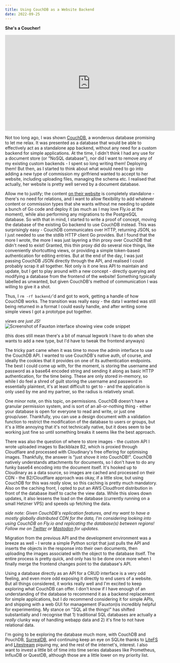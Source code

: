 ```yaml
---
title: Using CouchDB as a Website Backend
date: 2022-09-25
---
```


**She's a Coucher!**

<iframe width="560" height="315" src="https://www.youtube-nocookie.com/embed/m1eooqIyjbM" title="YouTube video player" frameborder="0" allow="accelerometer; autoplay; clipboard-write; encrypted-media; gyroscope; picture-in-picture" allowfullscreen></iframe>

Not too long ago, I was shown [CouchDB](https://couchdb.apache.org/), a wonderous database promising to let me relax. It was presented
as a database that would be able to effectively act as a standalone app backend, without any need for a custom backend for simple applications.
At the time, I didn't think I had any use for a document store (or "NoSQL database"), nor did I want to remove any of my existing custom
backends - I spent so long writing them! Deploying them! But then, as I started to think about what would need to go into adding a new
type of commission my girlfriend wanted to accept to her website, including uploading files, managing the schema etc. I realised that actually,
her website is pretty well served by a document database.

Allow me to justify; the content [on their website](https://artbybecki.com) is completely standalone - there's no need for relations, and I want
to allow flexibility to add whatever content or commission types that she wants without me needing to update a bunch of Go code and deploy it
(as much as I may love Fly.io at the moment), while also performing any migrations to the PostgreSQL database. 
So with that in mind, I started to write a proof of concept, moving the database of the existing
Go backend to use CouchDB instead. This was surprisingly easy - CouchDB communicates over HTTP, returning JSON, so I just needed to use the stdlib
HTTP client Go provides. But I found that the more I wrote, the more I was just layering a thin proxy over CouchDB that didn't need to exist!
Granted, this thin proxy did do several nice things, like conveniently shortcutting views, or providing a simple token-based authentication for
editing entries. But at the end of the day, I was just passing CouchDB JSON directly through the API, and realised I could probably scrap it
all together. Not only is it one less API to maintain and update, but I get to play around with a new concept - directly querying and modifying
a database from the frontend of the website! Something typically labelled as unwanted, but given CouchDB's method of communication I was willing
to give it a shot.

Thus, I `rm -rf backend/`'d and got to work, getting a handle of how CouchDB works. The transition was really easy - the data I wanted was still
being returned in a format I could easily handle, and after writing some simple views I got a prototype put together.


_views are just JS!_
![Screenshot of Fauxton interface showing view code snippet](https://i.imgur.com/JaZr8qU.png)


(this does still mean there's a bit of manual legwork I have to do when she wants to add a new type, but I'd have to tweak the frontend anyways)

The tricky part came when it was time to move the admin interface to use the CouchDB API. I wanted to use CouchDB's native auth, of course, and
ideally the cookies that it provides on one of its authentication endpoints. The best I could come up with, for the moment, is storing the username
and password as a base64 encoded string and sending it along as basic HTTP authentication, for the time being. These are only stored in-memory, so while
I do feel a shred of guilt storing the username and password in essentially plaintext, it's at least difficult to get to - and the application is only
used by me and my partner, so the radius is relatively small.

One minor note, on this topic, on permissions. CouchDB doesn't have a granular permission system, and is sort of an all-or-nothing thing - either your
database is open for everyone to read and write, or just one group/user. Thankfully, you can use a design document with a validation function to restrict
the modification of the database to users or groups, but it's a little annoying that it's not technically native, but it does seem to be working just fine
so until something breaks it seems like the best approach.

There was also the question of where to store images - the custom API I wrote uploaded
images to Backblaze B2, which is proxied through Cloudflare and processed with Cloudinary's free offering for optimising images. Thankfully, the answer
is "just shove it into CouchDB!". CouchDB natively understands attachments for documents, so I don't have to do any funky base64 encoding into the
document itself. It's hooked up to Cloudinary as a data source, so images are cached and processed on their CDN - the B2/Cloudflare approach was
okay, if a little slow, but using CouchDB for this was _really_ slow, so this caching is pretty much mandatory. Also on the caching front, I opted
to put an AWS Cloudfront distribution in front of the database itself to cache the view data. While this slows down updates, it also lessens the
load on the database (currently running on a small Hetzner VPS) and speeds up fetching the data.

_side note: Given CouchDB's replication features, and my want to have a mostly globally distributed CDN for the data, I'm considering looking into
using CouchDB on Fly.io and replicating the database(s) between regions! Follow me on [Twitter](https://twitter.com/gmem_) or [Mastodon](https://tech.lgbt/@arch)
for updates._

Migration from the previous API and the development environment was a breeze as well - I wrote a simple Python script that just pulls the API
and inserts the objects in the response into their own documents, then uploading the images associated with the object to the database itself.
The entire process is pretty quick, and only has to be done once more when I finally merge the frontend changes point to the database's API.

Using a database directly as an API for a CRUD interface is a very odd feeling, and even more odd exposing it directly to end users of a website.
But all things considered, it works really well and I'm excited to keep exploring what CouchDB can offer. I don't know if I have enough of an
understanding of the database to recommend it as a backend replacement for simple applications, but I _do_ recommend considering it for simple
APIs, and shipping with a web GUI for management (Fauxton)is incredibly helpful for experimenting. My stance on "SQL all the things!" has shifted 
substantially and I recognise that 1) traditional SQL databases are actually a _really_ clunky way of handling webapp data and 2) it's fine to not 
have relational data.

I'm going to be exploring the database much more, with CouchDB and PouchDB, [SurrealDB](https://surrealdb.com/), and continuing keep an eye on
SQLite thanks to [LiteFS](https://github.com/superfly/litefs) and [Litestream](https://litestream.io/) piquing my, and the rest of the internet's,
interest. I also want to invest a little bit of time into time series databases like Prometheus, InfluxDB or QuestDB, although those are a little
lower on my priority list.
